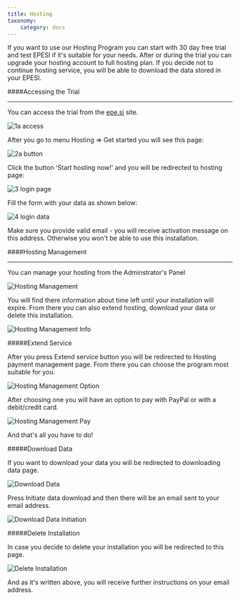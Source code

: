```yaml
---
title: Hosting
taxonomy:
    category: docs
---
```


If you want to use our Hosting Program you can start with 30 day free trial and test EPESI if it's suitable for your needs. After or during the trial you can upgrade your hosting account to full hosting plan. If you decide not to continue hosting service, you will be able to download the data stored in your EPESI.

####Accessing the Trial
___

You can access the trial from the [epe.si](https://epe.si) site.

![1a access](/images/1a_access.jpg)

After you go to menu Hosting => Get started you will see this page:

![2a button](/images/2a_button.jpg)

Click the button 'Start hosting now!' and you will be redirected to hosting page:

![3 login page](/images/3_login_page.jpg)

Fill the form with your data as shown below:

![4 login data](/images/4_login_data.jpg)

Make sure you provide valid email - you will receive activation message on this address. Otherwise you won't be able to use this installation.

####Hosting Management
___

You can manage your hosting from the Adminstrator's Panel

![Hosting Management](/images/hosting_management.jpg)

You will find there information about time left until your installation will expire. From there you can also extend hosting, download your data or delete this installation.

![Hosting Management Info](/images/hosting_management_info.jpg)

#####Extend Service

After you press Extend service button you will be redirected to Hosting payment management page. From there you can choose the program most suitable for you.

![Hosting Management Option](/images/hosting_management_option.jpg)

After choosing one you will have an option to pay with PayPal or with a debit/credit card.

![Hosting Management Pay](/images/hosting_management_pay.jpg)

And that's all you have to do!

#####Download Data

If you want to download your data you will be redirected to downloading data page.

![Download Data](/images/download_data.jpg)

Press Initiate data download and then there will be an email sent to your email address.

![Download Data Initiation](/images/download_data_initiation.jpg)

#####Delete Installation

In case you decide to delete your installation you will be redirected to this page.

![Delete Installation](/images/delete_installation.jpg)

And as it's written above, you will receive further instructions on your email address.
